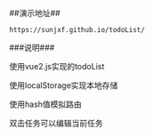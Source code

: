 ##演示地址##

    https://sunjxf.github.io/todoList/

###说明###

使用vue2.js实现的todoList

使用localStorage实现本地存储

使用hash值模拟路由

双击任务可以编辑当前任务

